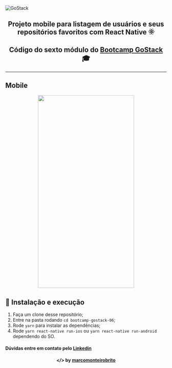 <img alt="GoStack" src="https://storage.googleapis.com/golden-wind/bootcamp-gostack/header-desafios.png" />

<h2 align="center"> Projeto mobile para listagem de usuários e seus repositórios favoritos com React Native <img src="img/react-native.png" alt="react-native" height="18"> <h2>

<p align="center">Código do sexto módulo do <a href="https://rocketseat.com.br/bootcamp">Bootcamp GoStack</a> 🎓</p>

---

## Mobile

<p align="center">
	<img src="img/app.gif" width="300" height="600"/>
</p>

## 🚀 Instalação e execução

1. Faça um clone desse repositório;
2. Entre na pasta rodando `cd bootcamp-gostack-06`;
3. Rode `yarn` para instalar as dependências;
4. Rode `yarn react-native run-ios` ou `yarn react-native run-android` dependendo do SO.

 
<h4>Dúvidas entre em contato pelo <a href="https://www.linkedin.com/in/marco-antonio-monteiro-de-brito-541ba0144/" target="_blank">Linkedin</a> </h4>

<h4 align="center"> <em>&lt;/&gt;</em> by <a href="https://github.com/marcomonteirobrito" target="_blank">marcomonteirobrito</a> </h4>